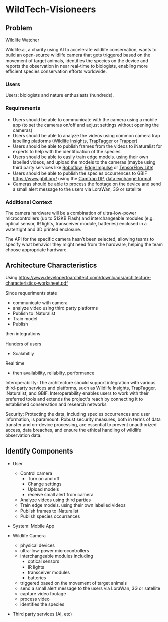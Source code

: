 # WildTech-Visioneers

## Problem

Wildlife Watcher

Wildlife.ai, a charity using AI to accelerate wildlife conservation, wants to build an open-source wildlife camera that gets triggered based on the movement of target animals, identifies the species on the device and reports the observation in near real-time to biologists, enabling more efficient species conservation efforts worldwide.

### Users
Users: biologists and nature enthusiasts (hundreds).

### Requirements
- Users should be able to communicate with the camera using a mobile app (to set the cameras on/off and adjust settings without opening the cameras)
- Users should be able to analyze the videos using common camera trap labelling platforms [(Wildlife Insights](https://wildlifeinsights.org/), [TrapTagger](https://wildeyeconservation.org/traptagger) or [Trapper](https://gitlab.com/trapper-project/trapper))
- Users should be able to publish frames from the videos to iNaturalist for experts to help with the identification of the species
- Users should be able to easily train edge models. using their own labelled videos, and upload the models to the cameras (maybe using third party services like [Roboflow](https://roboflow.com/), [Edge Impulse](https://edgeimpulse.com/) or [TensorFlow Lite](https://www.tensorflow.org/lite))
- Users should be able to publish the species occurrences to GBIF https://www.gbif.org/ using the [Camtrap DP](https://tdwg.github.io/camtrap-dp/), [data exchange format](https://tdwg.github.io/camtrap-dp/)
- Cameras should be able to process the footage on the device and send a small alert message to the users via LoraWan, 3G or satellite

### Additional Context
The camera hardware will be a combination of ultra-low-power microcontrollers (up to 512KB Flash) and interchangeable modules (e.g. optical sensor, IR lights, transceiver module, batteries) enclosed in a watertight and 3D printed enclosure.

The API for the specific camera hasn’t been selected, allowing teams to specify what behavior they might need from the hardware, helping the team choose appropriate hardware.

## Architecture Characteristics
Using https://www.developertoarchitect.com/downloads/architecture-characteristics-worksheet.pdf

Since requeriments state 
- communicate with camera
- analyze video using third party platforms
- Publish to iNaturalist
- Train model
- Publish

then integrations

Hunders of users
- Scalabitliy

Real time
- then availability, reliabilty, performance

Interoperability: The architecture should support integration with various third-party services and platforms, such as Wildlife Insights, TrapTagger, iNaturalist, and GBIF. Interoperability enables users to work with their preferred tools and extends the project's reach by connecting it to established conservation and research networks

Security: Protecting the data, including species occurrences and user information, is paramount. Robust security measures, both in terms of data transfer and on-device processing, are essential to prevent unauthorized access, data breaches, and ensure the ethical handling of wildlife observation data.

## Identify Components
- User
  - Control camera
    - Turn on and off
    - Change settings
    - Upload models
    - receive small alert from camera
  - Analyze videos using third parties
  - Train edge models. using their own labelled videos
  - Publish frames to iNaturalist
  - Publish species occurrances
- System: Mobile App
- Wildlife Camera
  - physical devices
  - ultra-low-power microcontrollers
  - interchangeable modules including
    - optical sensors
    - IR lights
    - transceiver modules
    - batteries
  - triggered based on the movement of target animals
  - send a small alert message to the users via LoraWan, 3G or satellite
  - capture video footage
  - process video
  - identifies the species

- Third party services (AI, etc)




  

